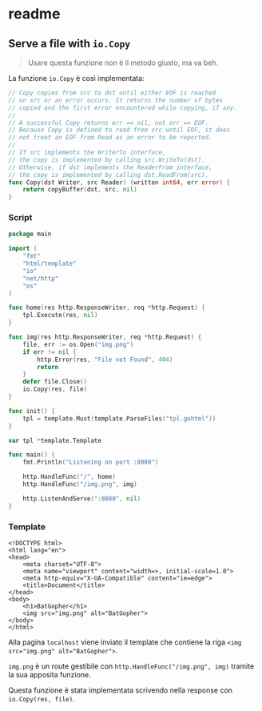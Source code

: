 # readme

## Serve a file with `io.Copy`

> Usare questa funzione non è il metodo giusto, ma va beh.

La funzione `io.Copy` è così implementata:

```Go
// Copy copies from src to dst until either EOF is reached
// on src or an error occurs. It returns the number of bytes
// copied and the first error encountered while copying, if any.
//
// A successful Copy returns err == nil, not err == EOF.
// Because Copy is defined to read from src until EOF, it does
// not treat an EOF from Read as an error to be reported.
//
// If src implements the WriterTo interface,
// the copy is implemented by calling src.WriteTo(dst).
// Otherwise, if dst implements the ReaderFrom interface,
// the copy is implemented by calling dst.ReadFrom(src).
func Copy(dst Writer, src Reader) (written int64, err error) {
	return copyBuffer(dst, src, nil)
}
```

### Script

```Go
package main

import (
	"fmt"
	"html/template"
	"io"
	"net/http"
	"os"
)

func home(res http.ResponseWriter, req *http.Request) {
	tpl.Execute(res, nil)
}

func img(res http.ResponseWriter, req *http.Request) {
	file, err := os.Open("img.png")
	if err != nil {
		http.Error(res, "File not Found", 404)
		return
	}
	defer file.Close()
	io.Copy(res, file)
}

func init() {
	tpl = template.Must(template.ParseFiles("tpl.gohtml"))
}

var tpl *template.Template

func main() {
	fmt.Println("Listening on port :8080")

	http.HandleFunc("/", home)
	http.HandleFunc("/img.png", img)

	http.ListenAndServe(":8080", nil)
}
```

### Template

```Gohtml
<!DOCTYPE html>
<html lang="en">
<head>
    <meta charset="UTF-8">
    <meta name="viewport" content="width=>, initial-scale=1.0">
    <meta http-equiv="X-UA-Compatible" content="ie=edge">
    <title>Document</title>
</head>
<body>
    <h1>BatGopher</h1>
    <img src="img.png" alt="BatGopher">
</body>
</html>
```

Alla pagina `localhost` viene inviato il template che contiene la riga `<img src="img.png" alt="BatGopher">`.

`img.png` è un route gestibile con `http.HandleFunc("/img.png", img)` tramite la sua apposita funzione.

Questa funzione è stata implementata scrivendo nella response con `io.Copy(res, file)`.
